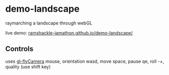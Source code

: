 # demo-landscape
raymarching a landscape through webGL

live demo: [ramshackle-jamathon.github.io/demo-landscape/](https://ramshackle-jamathon.github.io/demo-landscape/)

## Controls
uses [gl-flyCamera](https://github.com/Ramshackle-Jamathon/gl-flyCamera)
mouse, orientation
wasd, move
space, pause
qe, roll
-+, quality (use shift key)

